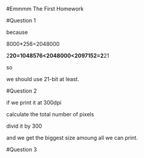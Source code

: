 #Emmmm The First Homework

#Question 1

because

8000*256=2048000

2**20=1048576<2048000<2097152=2**21

so 

we should use 21-bit at least.
 
#Question 2

if we print it at 300dpi

calculate the total number of pixels

divid it by 300

and we get the biggest size amoung all we can print.
 
#Question 3

